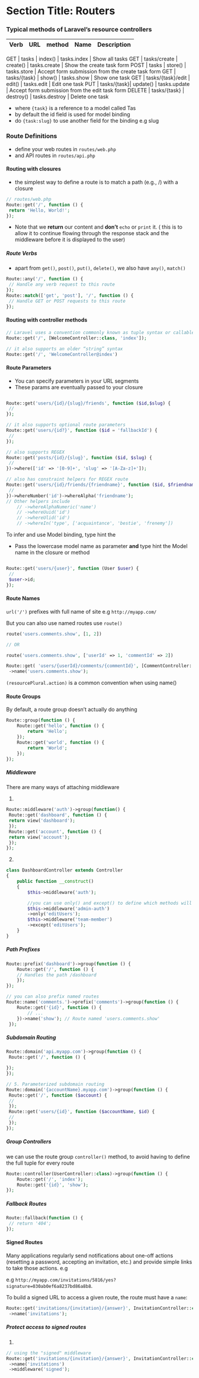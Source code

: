 <!-- @format -->

# Section Title: Routers

### Typical methods of Laravel’s resource controllers

| Verb | URL | method | Name | Description |
| ---- | --- | ------ | ---- | ----------- |

GET | tasks | index() | tasks.index | Show all tasks
GET | tasks/create | create() | tasks.create | Show the create task form
POST | tasks | store() | tasks.store | Accept form submission from the create task form
GET | tasks/{task} | show() | tasks.show | Show one task
GET | tasks/{task}/edit | edit() | tasks.edit | Edit one task
PUT | tasks/{task}| update() | tasks.update | Accept form submission from the edit task form
DELETE | tasks/{task} | destroy() | tasks.destroy | Delete one task

- where `{task}` is a reference to a model called Tas
- by default the id field is used for model binding
- do `{task:slug}` to use another field for the binding e.g slug

### Route Definitions

- define your web routes in `routes/web.php`
- and API routes in `routes/api.php`

#### Routing with closures

- the simplest way to define a route is to match a path (e.g., /) with a closure

```php
// routes/web.php
Route::get('/', function () {
 return 'Hello, World!';
});
```

- Note that we **return** our content and **don’t** `echo` or `print` it. ( this is to allow it to continue flowing through the response stack and the middleware before it is displayed to the user)

##### Route Verbs

- apart from `get()`, `post()`, `put()`, `delete()`, we also have `any()`, `match()`

```php
Route::any('/', function () {
 // Handle any verb request to this route
});
Route::match(['get', 'post'], '/', function () {
 // Handle GET or POST requests to this route
});

```

#### Routing with controller methods

```php
// Laravel uses a convention commonly known as tuple syntax or callable array syntax
Route::get('/', [WelcomeController::class, 'index']);

// it also supports an older “string” syntax
Route::get('/', 'WelcomeController@index')
```

#### Route Parameters

- You can specify parameters in your URL segments
- These params are eventually passed to your closure

```php

Route::get('users/{id}/{slug}/friends', function ($id,$slug) {
 //
});

// it also supports optional route parameters
Route::get('users/{id?}', function ($id = 'fallbackId') {
 //
});

// also supports REGEX
Route::get('posts/{id}/{slug}', function ($id, $slug) {
 //
})->where(['id' => '[0-9]+', 'slug' => '[A-Za-z]+']);

// also has constraint helpers for REGEX route
Route::get('users/{id}/friends/{friendname}', function ($id, $friendname) {
 //
})->whereNumber('id')->whereAlpha('friendname');
// Other helpers include
    // ->whereAlphaNumeric('name')
    // ->whereUuid('id')
    // ->whereUlid('id')
    // ->whereIn('type', ['acquaintance', 'bestie', 'frenemy'])
```

To infer and use Model binding, type hint the

- Pass the lowercase model name as parameter **and** type hint the Model name in the closure or method

```php

Route::get('users/{user}', function (User $user) {
 //
 $user->id;
});

```

#### Route Names

`url('/')` prefixes with full name of site e.g `http://myapp.com/`

But you can also use named routes use `route()`

```php
route('users.comments.show', [1, 2])

// OR

route('users.comments.show', ['userId' => 1, 'commentId' => 2])
```

```php
Route::get( 'users/{userId}/comments/{commentId}', [CommentController::class, 'show'])
 ->name('users.comments.show');

```

`(resourcePlural.action)` is a common convention when using name()

#### Route Groups

By default, a route group doesn’t actually do anything

```php
Route::group(function () {
    Route::get('hello', function () {
        return 'Hello';
    });
    Route::get('world', function () {
        return 'World';
    });
});
```

##### Middleware

There are many ways of attaching middleware

1.

```php
Route::middleware('auth')->group(function() {
 Route::get('dashboard', function () {
 return view('dashboard');
 });
 Route::get('account', function () {
 return view('account');
 });
});
```

2.

```php
class DashboardController extends Controller
{
    public function __construct()
    {
        $this->middleware('auth');

        //you can use only() and except() to define which methods will receive that middleware
        $this->middleware('admin-auth')
        ->only('editUsers');
        $this->middleware('team-member')
        ->except('editUsers');
    }
}
```

##### Path Prefixes

```php
Route::prefix('dashboard')->group(function () {
    Route::get('/', function () {
    // Handles the path /dashboard
    });
});

// you can also prefix named routes
Route::name('comments.')->prefix('comments')->group(function () {
    Route::get('{id}', function () {
        // ...
    })->name('show'); // Route named 'users.comments.show'
 });


```

##### Subdomain Routing

```php
Route::domain('api.myapp.com')->group(function () {
 Route::get('/', function () {

});
});

// 5. Parameterized subdomain routing
Route::domain('{accountName}.myapp.com')->group(function () {
 Route::get('/', function ($account) {
 //
 });
 Route::get('users/{id}', function ($accountName, $id) {
 //
 });
});

```

##### Group Controllers

we can use the route group `controller()` method, to avoid having to define the full tuple for every route

```php
Route::controller(UserController::class)->group(function () {
    Route::get('/', 'index');
    Route::get('{id}', 'show');
});

```

##### Fallback Routes

```php
Route::fallback(function () {
 // return '404';
});

```

#### Signed Routes

Many applications regularly send notifications about one-off actions (resetting a password, accepting an invitation, etc.) and provide simple links to take those actions. e.g

e.g `http://myapp.com/invitations/5816/yes?signature=030ab0ef6a8237bd86a8b8`.

To build a signed URL to access a given route, the route must have a `name`:

```php
Route::get('invitations/{invitation}/{answer}', InvitationController::class)
 ->name('invitations');

```

##### Protect access to signed routes

1.

```php
// using the "signed" middleware
Route::get('invitations/{invitation}/{answer}', InvitationController::class)
 ->name('invitations')
 ->middleware('signed');
```
